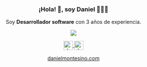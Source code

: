 <p align="center" width="300">
  <h3 align="center">¡Hola! 👋, soy Daniel 🚀👨‍💻</h3>
</p>

<p align="center">Soy <strong>Desarrollador software</strong> con 3 años de experiencia.</p>
<p align="center">
  <a href="https://skillicons.dev">
    <img src="https://skillicons.dev/icons?i=git,github,docker,js,react,typescript,nextjs,wordpress,php,postgres,mysql,jenkins" />
  </a>
</p>
<p align="center">
  <a href="https://www.instagram.com/danielmntesino" target="blank">
    <img align="center" src="https://cdn.jsdelivr.net/npm/simple-icons@3.0.1/icons/instagram.svg" alt="danmontesino" height="25px" width="25px" />
  </a>
  <a href="https://www.linkedin.com/in/daniel-montesino-villavicencio/" target="blank">
    <img align="center" src="https://cdn.jsdelivr.net/npm/simple-icons@3.0.1/icons/linkedin.svg" alt="danmontesino" height="25px" width="25px" />
  </a>
</p>

<p align="center">
  <a href="https://www.danielmontesino.com/" target="blank">
    danielmontesino.com
  </a>
</p>
